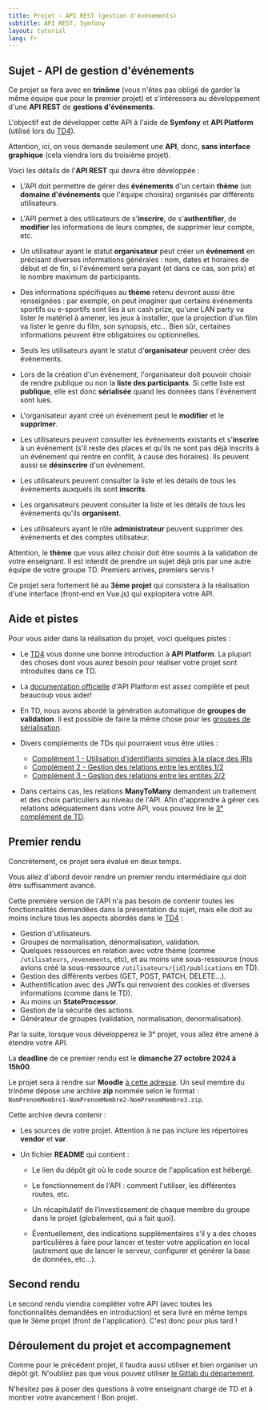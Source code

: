 ```yaml
---
title: Projet - API REST (gestion d'événements)
subtitle: API REST, Symfony
layout: tutorial
lang: fr
---
```


## Sujet - API de gestion d'événements

Ce projet se fera avec en **trinôme** (vous n'êtes pas obligé de garder la même équipe que pour le premier projet) et s'intéressera au développement d'une **API REST** de **gestions d'événements**.

L'objectif est de développer cette API à l'aide de **Symfony** et **API Platform** (utilisé lors du [TD4]({{site.baseurl}}/tutorials/tutorial4)).

Attention, ici, on vous demande seulement une **API**, donc, **sans interface graphique** (cela viendra lors du troisième projet).

Voici les détails de l'**API REST** qui devra être développée :

* L'API doit permettre de gérer des **événements** d'un certain **thème** (un **domaine d'événements** que l'équipe choisira) organisés par différents utilisateurs.

* L'API permet à des utilisateurs de s'**inscrire**, de s'**authentifier**, de **modifier** les informations de leurs comptes, de supprimer leur compte, etc.

* Un utilisateur ayant le statut **organisateur** peut créer un **événement** en précisant diverses informations générales : nom, dates et horaires de début et de fin, si l'événement sera payant (et dans ce cas, son prix) et le nombre maximum de participants.

* Des informations spécifiques au **thème** retenu devront aussi être renseignées : par exemple, on peut imaginer que certains événements sportifs ou e-sportifs sont liés à un cash prize, qu'une LAN party va lister le matériel à amener, les jeux à installer, que la projection d'un film va lister le genre du film, son synopsis, etc... Bien sûr, certaines informations peuvent être obligatoires ou optionnelles.

* Seuls les utilisateurs ayant le statut d'**organisateur** peuvent créer des événements.

* Lors de la création d'un événement, l'organisateur doit pouvoir choisir de rendre publique ou non la **liste des participants**. Si cette liste est **publique**, elle est donc **sérialisée** quand les données dans l'événement sont lues.

* L'organisateur ayant créé un événement peut le **modifier** et le **supprimer**.

* Les utilisateurs peuvent consulter les événements existants et s'**inscrire** à un événement (s'il reste des places et qu'ils ne sont pas déjà inscrits à un événement qui rentre en conflit, à cause des horaires). Ils peuvent aussi se **désinscrire** d'un événement.

* Les utilisateurs peuvent consulter la liste et les détails de tous les événements auxquels ils sont **inscrits**.

* Les organisateurs peuvent consulter la liste et les détails de tous les événements qu'ils **organisent**.

* Les utilisateurs ayant le rôle **administrateur** peuvent supprimer des événements et des comptes utilisateur.

Attention, le **thème** que vous allez choisir doit être soumis à la validation de votre enseignant. 
Il est interdit de prendre un sujet déjà pris par une autre équipe de votre groupe TD. Premiers arrivés, premiers servis !

Ce projet sera fortement lié au **3ème projet** qui consistera à la réalisation d'une interface (front-end en Vue.js) qui explopitera votre API.

## Aide et pistes

Pour vous aider dans la réalisation du projet, voici quelques pistes :

* Le [TD4]({{site.baseurl}}/tutorials/tutorial4) vous donne une bonne introduction à **API Platform**. La plupart des choses dont vous aurez besoin pour réaliser votre projet sont introduites dans ce TD.

* La [documentation officielle](https://api-platform.com/docs/symfony/) d'API Platform est assez complète et peut beaucoup vous aider!

* En TD, nous avons abordé la génération automatique de **groupes de validation**. Il est possible de faire la même chose pour les [groupes de sérialisation](https://api-platform.com/docs/core/serialization/#changing-the-serialization-context-dynamically).

* Divers compléments de TDs qui pourraient vous être utiles :

    * [Complément 1 - Utilisation d'identifiants simples à la place des IRIs]({{site.baseurl}}/complements/complement1)
    * [Complément 2 - Gestion des relations entre les entités 1/2]({{site.baseurl}}/complements/complement2)
    * [Complément 3 - Gestion des relations entre les entités 2/2]({{site.baseurl}}/complements/complement3)

* Dans certains cas, les relations **ManyToMany** demandent un traitement et des choix particuliers au niveau de l'API. Afin d'apprendre à gérer ces relations adéquatement dans votre API, vous pouvez lire le [3ᵉ complément de TD]({{site.baseurl}}/complements/complement3).

## Premier rendu

Concrètement, ce projet sera évalué en deux temps.

Vous allez d'abord devoir rendre un premier rendu intermédiaire qui doit être suffisamment avancé. 

Cette première version de l'API n'a pas besoin de contenir toutes les fonctionnalités demandées dans la présentation du sujet, mais elle doit au moins inclure tous les aspects abordés dans le [TD4]({{site.baseurl}}/tutorials/tutorial4) : 

* Gestion d'utilisateurs.
* Groupes de normalisation, dénormalisation, validation.
* Quelques ressources en relation avec votre thème (comme `/utilisateurs`, `/evenements`, etc), et au moins une sous-ressource (nous avions créé la sous-ressource `/utilisateurs/{id}/publications` en TD).
* Gestion des différents verbes (GET, POST, PATCH, DELETE...).
* Authentification avec des JWTs qui renvoient des cookies et diverses informations (comme dans le TD).
* Au moins un **StateProcessor**.
* Gestion de la sécurité des actions.
* Générateur de groupes (validation, normalisation, denormalisation).

Par la suite, lorsque vous développerez le 3ᵉ projet, vous allez être amené à étendre votre API.

La **deadline** de ce premier rendu est le **dimanche 27 octobre 2024 à 15h00**.

Le projet sera à rendre sur **Moodle** [à cette adresse](https://moodle.umontpellier.fr/course/view.php?id=31511).
Un seul membre du trinôme dépose une archive **zip** nommée selon le format : `NomPrenomMembre1-NomPrenomMembre2-NomPrenomMembre3.zip`.

Cette archive devra contenir :

* Les sources de votre projet. Attention à ne pas inclure les répertoires **vendor** et **var**.

* Un fichier **README** qui contient :

    * Le lien du dépôt git où le code source de l'application est hébergé.

    * Le fonctionnement de l'API : comment l'utiliser, les différentes routes, etc.

    * Un récapitulatif de l’investissement de chaque membre du groupe dans le projet (globalement, qui a fait quoi).

    * Éventuellement, des indications supplémentaires s'il y a des choses particulières à faire pour lancer et tester votre application en local (autrement que de lancer le serveur, configurer et générer la base de données, etc...).

## Second rendu

Le second rendu viendra compléter votre API (avec toutes les fonctionnalités demandées en introduction) et sera livré en même temps que le 3ème projet (front de l'application). C'est donc pour plus tard !

## Déroulement du projet et accompagnement

Comme pour le précédent projet, il faudra aussi utiliser et bien organiser un dépôt git. N'oubliez pas que vous pouvez utiliser [le Gitlab du département](https://gitlabinfo.iutmontp.univ-montp2.fr).

N'hésitez pas à poser des questions à votre enseignant chargé de TD et à montrer votre avancement ! Bon projet.